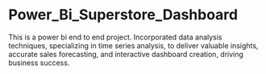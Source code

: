  # Power_Bi_Superstore_Dashboard
This is a power bi end to end project.
Incorporated data analysis techniques, specializing in time series analysis, to deliver valuable insights, accurate sales forecasting, and interactive dashboard creation, driving business success.

